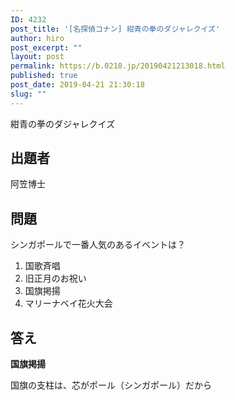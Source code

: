 ```yaml
---
ID: 4232
post_title: '[名探偵コナン] 紺青の拳のダジャレクイズ'
author: hiro
post_excerpt: ""
layout: post
permalink: https://b.0218.jp/20190421213018.html
published: true
post_date: 2019-04-21 21:30:18
slug: ""
---
```

紺青の拳のダジャレクイズ

<!--more-->

## 出題者
阿笠博士

## 問題

シンガポールで一番人気のあるイベントは？

1. 国歌斉唱
2. 旧正月のお祝い
3. 国旗掲揚
4. マリーナベイ花火大会

## 答え

**国旗掲揚**

国旗の支柱は、芯がポール（シンガポール）だから